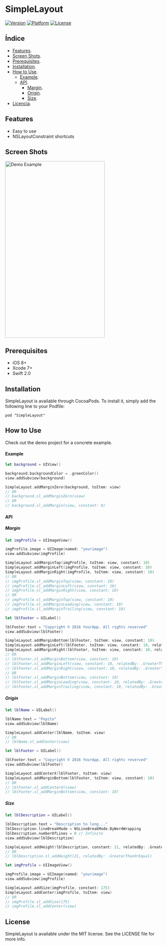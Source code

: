 SimpleLayout
============
[![Version](http://img.shields.io/cocoapods/v/SimpleLayout.svg?style=flat)](http://cocoapods.org/pods/SimpleLayout) [![Platform](http://img.shields.io/cocoapods/p/SimpleLayout.svg?style=flat)](http://cocoapods.org/pods/SimpleLayout) [![License](http://img.shields.io/cocoapods/l/SimpleLayout.svg?style=flat)](LICENSE)


Índice
------

* [Features][features].
* [Screen Shots][screenshots].
* [Prerequisites][prerequisites].
* [Installation][Installation].
* [How to Use][how_to_use].
    + [Example][how_to_use_example].
    + [API][how_to_use_api].
        + [Margin][how_to_use_api_margin].
        + [Origin][how_to_use_api_origin].
        + [Size][how_to_use_api_size].
* [Licencia][license].


Features
--------
* Easy to use
* NSLayoutConstraint shortcuts


Screen Shots
------------
<p>
    <a href="https://github.com/comodinx/SimpleLayout/blob/master/Screenshots/DemoExample.png?raw=true" target="_blank">
        <img src="https://github.com/comodinx/SimpleLayout/raw/master/Screenshots/DemoExample.png?raw=true" alt="Demo Example" title="Demo Example" width="320" height="568">
    </a>
</p>

Prerequisites
-------------
* iOS 8+
* Xcode 7+
* Swift 2.0


Installation
------------
SimpleLayout is available through CocoaPods. To install it, simply add the following line to your Podfile:
```
pod "SimpleLayout"
```


How to Use
----------
Check out the demo project for a concrete example.

#### Example
``` swift
let background = UIView()

background.backgroundColor = .greenColor()
view.addSubview(background)

SimpleLayout.addMarginZero(background, toItem: view)
// OR
// background.sl_addMarginZero(view)
// OR
// background.sl_addMargin(view, constant: 0)
```

#### API

##### Margin

```swift
let imgProfile = UIImageView()

imgProfile.image = UIImage(named: "yourimage")
view.addSubview(imgProfile)

SimpleLayout.addMarginTop(imgProfile, toItem: view, constant: 10)
SimpleLayout.addMarginLeft(imgProfile, toItem: view, constant: 10)
SimpleLayout.addMarginRight(imgProfile, toItem: view, constant: 10)
// OR
// imgProfile.sl_addMarginTop(view, constant: 10)
// imgProfile.sl_addMarginLeft(view, constant: 10)
// imgProfile.sl_addMarginRight(view, constant: 10)
// OR
// imgProfile.sl_addMarginTop(view, constant: 10)
// imgProfile.sl_addMarginLeading(view, constant: 10)
// imgProfile.sl_addMarginTrailing(view, constant: 10)
```

```swift
let lblFooter = UILabel()

lblFooter.text = "Copyright © 2016 YourApp. All rights reserved"
view.addSubview(lblFooter)

SimpleLayout.addMarginBottom(lblFooter, toItem: view, constant: 10)
SimpleLayout.addMarginLeft(lblFooter, toItem: view, constant: 10, relatedBy: .GreaterThanOrEqual)
SimpleLayout.addMarginRight(lblFooter, toItem: view, constant: 10, relatedBy: .GreaterThanOrEqual)
// OR
// lblFooter.sl_addMarginBottom(view, constant: 10)
// lblFooter.sl_addMarginLeft(view, constant: 10, relatedBy: .GreaterThanOrEqual)
// lblFooter.sl_addMarginRight(view, constant: 10, relatedBy: .GreaterThanOrEqual)
// OR
// lblFooter.sl_addMarginBottom(view, constant: 10)
// lblFooter.sl_addMarginLeading(view, constant: 10, relatedBy: .GreaterThanOrEqual)
// lblFooter.sl_addMarginTrailing(view, constant: 10, relatedBy: .GreaterThanOrEqual)
```

##### Origin

```swift
let lblName = UILabel()

lblName.text = "Pepito"
view.addSubview(lblName)

SimpleLayout.addCenter(lblName, toItem: view)
// OR
// lblName.sl_addCenter(view)
```

```swift
let lblFooter = UILabel()

lblFooter.text = "Copyright © 2016 YourApp. All rights reserved"
view.addSubview(lblFooter)

SimpleLayout.addCenterX(lblFooter, toItem: view)
SimpleLayout.addMarginBottom(lblFooter, toItem: view, constant: 10)
// OR
// lblFooter.sl_addCenterX(view)
// lblFooter.sl_addMarginBottom(view, constant: 10)
```

##### Size

```swift
let lblDescription = UILabel()

lblDescription.text = "Description to long..."
lblDescription.lineBreakMode = NSLineBreakMode.ByWordWrapping
lblDescription.numberOfLines = 0 // Infinite
view.addSubview(lblDescription)

SimpleLayout.addHeight(lblDescription, constant: 21, relatedBy: .GreaterThanOrEqual)
// OR
// lblDescription.sl_addHeight(21, relatedBy: .GreaterThanOrEqual)
```

```swift
let imgProfile = UIImageView()

imgProfile.image = UIImage(named: "yourimage")
view.addSubview(imgProfile)

SimpleLayout.addSize(imgProfile, constant: 175)
SimpleLayout.addCenter(imgProfile, toItem: view)
// OR
// imgProfile.sl_addSize(175)
// imgProfile.sl_addCenter(view)
```

License
-------
SimpleLayout is available under the MIT license. See the LICENSE file for more info.

<!-- deep links -->
[features]: #features
[screenshots]: #screen-shots
[prerequisites]: #prerequisites
[installation]: #installation
[how_to_use]: #how-to-use
[how_to_use_example]: #example
[how_to_use_api]: #api
[how_to_use_api_margin]: #margin
[how_to_use_api_origin]: #origin
[how_to_use_api_size]: #size
[license]: #license
